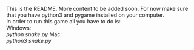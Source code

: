 This is the README. More content to be added soon. For now make sure that you have python3 and pygame installed on your computer.  
In order to run this game all you have to do is:  
Windows:  
_python snake.py_
Mac:  
_python3 snake.py_
